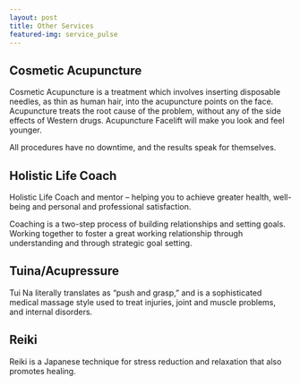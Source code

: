 ```yaml
---
layout: post
title: Other Services
featured-img: service_pulse
---
```


## Cosmetic Acupuncture

Cosmetic Acupuncture is a treatment which involves inserting disposable 
needles, as thin as human hair, into the acupuncture points on the face. 
Acupuncture treats the root cause of the problem, without any of the side 
effects of Western drugs. Acupuncture Facelift will make you look and feel 
younger.

All procedures have no downtime, and the results speak for themselves. 


## Holistic Life Coach

Holistic Life Coach and mentor –  helping you to achieve greater health, well-
being and personal and professional satisfaction.

Coaching is a two-step process of building relationships and setting goals. 
Working together to foster a great working relationship through 
understanding  and through strategic goal setting.

## Tuina/Acupressure

Tui Na literally translates as “push and grasp,” and is a sophisticated 
medical massage style used to treat injuries, joint and muscle problems, and 
internal disorders.


## Reiki

Reiki is a Japanese technique for stress reduction and relaxation that also 
promotes healing. 

